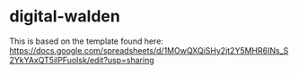 # digital-walden
This is based on the template found here: https://docs.google.com/spreadsheets/d/1MOwQXQiSHy2jt2Y5MHR6INs_S2YkYAxQT5ilPFuoIsk/edit?usp=sharing
